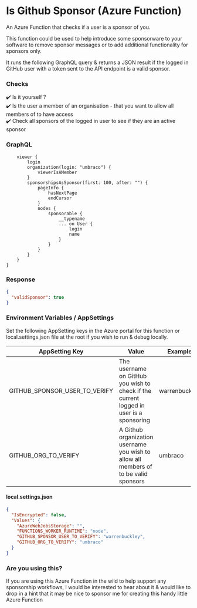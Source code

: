 # Is Github Sponsor (Azure Function)
An Azure Function that checks if a user is a sponsor of you.

This function could be used to help introduce some sponsorware to your software to remove sponsor messages or to add additional functionality for sponsors only.

It runs the following GraphQL query & returns a JSON result if the logged in GitHub user with a token sent to the API endpoint is a valid sponsor.

### Checks 
✔️ Is it yourself ? <br/>
✔️ Is the user a member of an organisation - that you want to allow all members of to have access <br/>
✔️ Check all sponsors of the logged in user to see if they are an active sponsor <br/>


### GraphQL
```json{
    viewer {
        login
        organization(login: "umbraco") {
            viewerIsAMember
        }
        sponsorshipsAsSponsor(first: 100, after: "") {
            pageInfo {
                hasNextPage
                endCursor
            }
            nodes {
                sponsorable {
                    __typename
                    ... on User {
                        login
                        name
                    }
                }
            }
        }
    }
}
```



### Response
```json
{
  "validSponsor": true
}
```

### Environment Variables / AppSettings

Set the following AppSetting keys in the Azure portal for this function or local.settings.json file at the root if you wish to run & debug locally.

| AppSetting Key | Value | Example
|----------------|-------|--------
|GITHUB_SPONSOR_USER_TO_VERIFY|The username on GitHub you wish to check if the current logged in user is a sponsoring|warrenbuckley
|GITHUB_ORG_TO_VERIFY|A Github organization username you wish to allow all members of to be valid sponsors|umbraco


#### local.settings.json
```json
{
  "IsEncrypted": false,
  "Values": {
    "AzureWebJobsStorage": "",
    "FUNCTIONS_WORKER_RUNTIME": "node",
    "GITHUB_SPONSOR_USER_TO_VERIFY": "warrenbuckley",
    "GITHUB_ORG_TO_VERIFY": "umbraco"
  }
}
```

### Are you using this?
If you are using this Azure Function in the wild to help support any sponsorship workflows, I would be interested to hear about it & would like to drop in a hint that it may be nice to sponsor me for creating this handy little Azure Function
